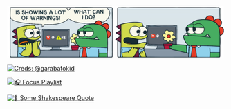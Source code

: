 <img src="error_meme.png" width="501px" />

[![Creds: @garabatokid](https://img.shields.io/badge/creds-%40garabatokid-ffffff?style=flat&color=b92035)](https://x.com/garabatokid)

[![🎧 Focus Playlist](https://img.shields.io/badge/🎧%20Focus%20Playlist-3a3b3f?style=flat&color=2e8540)](https://youtube.com/playlist?list=PLnhm-_a3haJYBaeCwKZevJNmA3uwKMFhp&si=nqgNeV_LVEUHi1jQ)  

[![🎪 Some Shakespeare Quote](https://img.shields.io/badge/🎪%20Some%20Shakespeare%20Quote-ffffff?style=flat&color=883a50)](https://github.com/ILXNAH/ILXNAH/blob/main/quote.jpg)

<!--

## Hi there 👋

**ILXNAH/ILXNAH** is a ✨ _special_ ✨ repository because its `README.md` (this file) appears on your GitHub profile.

Here are some ideas to get you started:

- 🔭 I’m currently working on ...
- 🌱 I’m currently learning ...
- 👯 I’m looking to collaborate on ...
- 🤔 I’m looking for help with ...
- 💬 Ask me about ...
- 📫 How to reach me: ...
- 😄 Pronouns: ...
- ⚡ Fun fact: ...
-->
